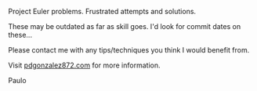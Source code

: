 Project Euler problems. Frustrated attempts and solutions.

These may be outdated as far as skill goes. I'd look for commit dates on these...

Please contact me with any tips/techniques you think I would benefit from.

Visit [pdgonzalez872.com](www.pdgonzalez872.com) for more information.

Paulo
